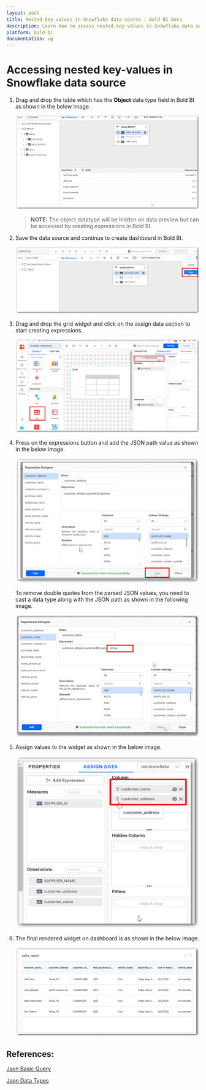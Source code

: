 ```yaml
---
layout: post
title: Nested key-values in Snowflake data source | Bold BI Docs
description: Learn how to access nested key-values in Snowflake data source and bind to the dashboard embedded in your application.
platform: bold-bi
documentation: ug
---
```


# Accessing nested key-values in Snowflake data source

1.	Drag and drop the table which has the **Object** data type field in Bold BI as shown in the below image. 

    ![Object Field](/static/assets/embedded/faq/images/object-data-type-field.png)  
    > **NOTE:**  The object datatype will be hidden on data preview but can be accessed by creating expressions in Bold BI.

2.	Save the data source and continue to create dashboard in Bold BI.

    ![Save Datasource](/static/assets/embedded/faq/images/save-datasource.png)

3.	Drag and drop the grid widget and click on the assign data section to start creating expressions.   
  
    ![Create Expression](/static/assets/embedded/faq/images/create-expression.png)
   
4.	Press on the expressions button and add the JSON path value as shown in the below image.

    ![Expression Button](/static/assets/embedded/faq/images/expression-button.png)
  
    To remove double quotes from the parsed JSON values, you need to cast a data type along with the JSON path as shown in the following image.
    
    ![JSON Path](/static/assets/embedded/faq/images/json-path.png)  

5.	Assign values to the widget as shown in the below image.
    
    ![Widget Value](/static/assets/embedded/faq/images/widget-assign-value.png)
    

6.	The final rendered widget on dashboard is as shown in the below image.
  
    ![Render Widget](/static/assets/embedded/faq/images/render-widget.png)

## References:

   [Json Basic Query](https://docs.snowflake.com/en/user-guide/json-basics-tutorial-query.html)

   [Json Data Types](https://w3schools.com/js/js_json_datatypes.asp)
